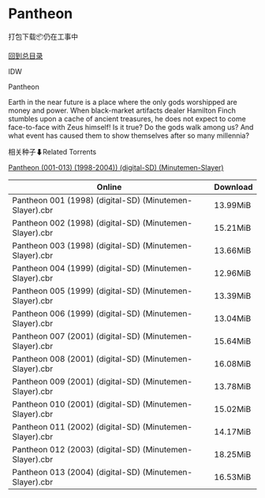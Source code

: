 # Pantheon

打包下载📦仍在工事中

[回到总目录](/Catalogs.md)

IDW

Pantheon

Earth in the near future is a place where the only gods worshipped are money and power. When black-market artifacts dealer Hamilton Finch stumbles upon a cache of ancient treasures, he does not expect to come face-to-face with Zeus himself! Is it true? Do the gods walk among us? And what event has caused them to show themselves after so many millennia?





相关种子⬇Related Torrents

[Pantheon (001-013) (1998-2004)) (digital-SD) (Minutemen-Slayer)](https://github.com/alicewish/markdown/blob/master/torrent/Pantheon--001-013---1998-2004----digital-SD---Minutemen-Slayer.md)

Online | Download
--- | ---
Pantheon 001 (1998) (digital-SD) (Minutemen-Slayer).cbr | 13.99MiB
Pantheon 002 (1998) (digital-SD) (Minutemen-Slayer).cbr | 15.21MiB
Pantheon 003 (1998) (digital-SD) (Minutemen-Slayer).cbr | 13.66MiB
Pantheon 004 (1999) (digital-SD) (Minutemen-Slayer).cbr | 12.96MiB
Pantheon 005 (1999) (digital-SD) (Minutemen-Slayer).cbr | 13.39MiB
Pantheon 006 (1999) (digital-SD) (Minutemen-Slayer).cbr | 13.04MiB
Pantheon 007 (2001) (digital-SD) (Minutemen-Slayer).cbr | 15.64MiB
Pantheon 008 (2001) (digital-SD) (Minutemen-Slayer).cbr | 16.08MiB
Pantheon 009 (2001) (digital-SD) (Minutemen-Slayer).cbr | 13.78MiB
Pantheon 010 (2001) (digital-SD) (Minutemen-Slayer).cbr | 15.02MiB
Pantheon 011 (2002) (digital-SD) (Minutemen-Slayer).cbr | 14.17MiB
Pantheon 012 (2003) (digital-SD) (Minutemen-Slayer).cbr | 18.25MiB
Pantheon 013 (2004) (digital-SD) (Minutemen-Slayer).cbr | 16.53MiB